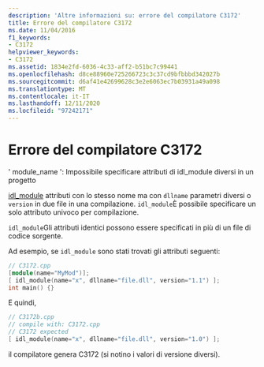 ```yaml
---
description: 'Altre informazioni su: errore del compilatore C3172'
title: Errore del compilatore C3172
ms.date: 11/04/2016
f1_keywords:
- C3172
helpviewer_keywords:
- C3172
ms.assetid: 1834e2fd-6036-4c33-aff2-b51bc7c99441
ms.openlocfilehash: d8ce88960e725266723c3c37cd9bfbbbd342027b
ms.sourcegitcommit: d6af41e42699628c3e2e6063ec7b03931a49a098
ms.translationtype: MT
ms.contentlocale: it-IT
ms.lasthandoff: 12/11/2020
ms.locfileid: "97242171"
---
```

# <a name="compiler-error-c3172"></a>Errore del compilatore C3172

' module_name ': Impossibile specificare attributi di idl_module diversi in un progetto

[idl_module](../../windows/attributes/idl-module.md) attributi con lo stesso nome ma con `dllname` parametri diversi o `version` in due file in una compilazione. `idl_module`È possibile specificare un solo attributo univoco per compilazione.

`idl_module`Gli attributi identici possono essere specificati in più di un file di codice sorgente.

Ad esempio, se `idl_module` sono stati trovati gli attributi seguenti:

```cpp
// C3172.cpp
[module(name="MyMod")];
[ idl_module(name="x", dllname="file.dll", version="1.1") ];
int main() {}
```

E quindi,

```cpp
// C3172b.cpp
// compile with: C3172.cpp
// C3172 expected
[ idl_module(name="x", dllname="file.dll", version="1.0") ];
```

il compilatore genera C3172 (si notino i valori di versione diversi).
